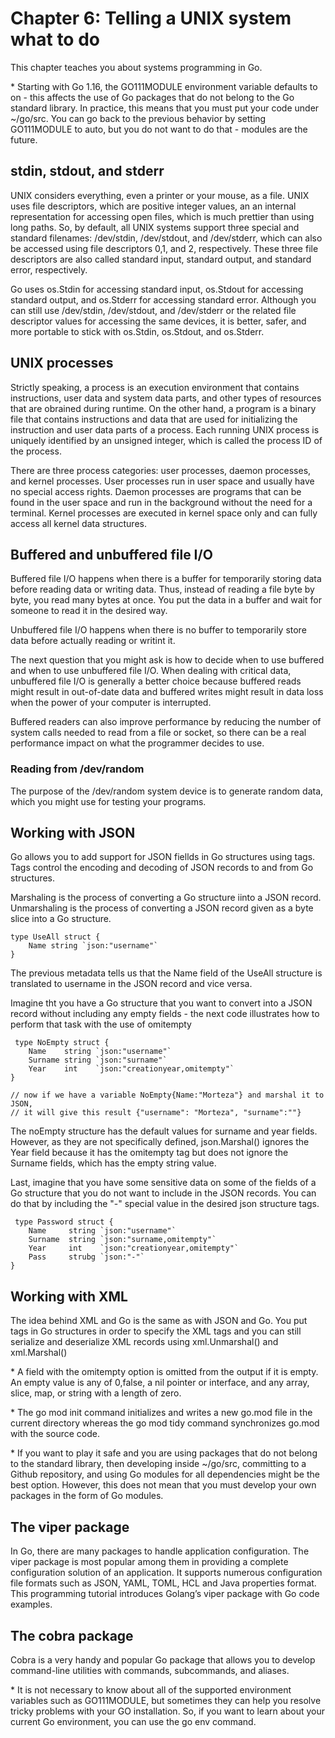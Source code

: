 # Chapter 6: Telling a UNIX system what to do
This chapter teaches you about systems programming in Go.

\* Starting with Go 1.16, the GO111MODULE environment variable defaults to on - this affects the use of Go packages that do not belong to the Go standard library. In practice, this means that you must put your code under ~/go/src. You can go back to the previous behavior by setting GO111MODULE to auto, but you do not want to do that  - modules are the future.

## stdin, stdout, and stderr
UNIX considers everything, even a printer or your mouse, as a file. UNIX uses file descriptors, which are positive integer values, an an internal representation for accessing open files, which is much prettier than using long paths. So, by default, all UNIX systems support three special and standard filenames: /dev/stdin, /dev/stdout, and /dev/stderr, which can also be accessed using file descriptors 0,1, and 2, respectively. These three file descriptors are also called standard input, standard output, and standard error, respectively.

Go uses os.Stdin for accessing standard input, os.Stdout for accessing standard output, and os.Stderr for accessing standard error. Although you can still use /dev/stdin, /dev/stdout, and /dev/stderr or the related file descriptor values for accessing the same devices, it is better, safer, and more portable to stick with os.Stdin, os.Stdout, and os.Stderr.

## UNIX processes
Strictly speaking, a process is an execution environment that contains instructions, user data and system data parts, and other types of resources that are obrained during runtime. On the other hand, a program is a binary file that contains instructions and data that are used for initializing the instruction and user data parts of a process. Each running UNIX process is uniquely identified by an unsigned integer, which is called the process ID of the process.

There are three process categories: user processes, daemon processes, and kernel processes. User processes run in user space and usually have no special access rights. Daemon processes are programs that can be found in the user space and run in the background without the need for a terminal. Kernel processes are executed in kernel space only and can fully access all kernel data structures.

## Buffered and unbuffered file I/O
Buffered file I/O happens when there is a buffer for temporarily storing data before reading data or writing data. Thus, instead of reading a file byte by byte, you read many bytes at once. You put the data in a buffer and wait for someone to read it in the desired way. 

Unbuffered file I/O happens when there is no buffer to temporarily store data before actually reading or writint it.

The next question that you might ask is how to decide when to use buffered and when to use unbuffered file I/O. When dealing with critical data, unbuffered file I/O is generally a better choice because buffered reads might result in out-of-date data and buffered writes might result in data loss when the power of your computer is interrupted. 

Buffered readers can also improve performance by reducing the number of system calls needed to read from a file or socket, so there can be a real performance impact on what the programmer decides to use.

### Reading from /dev/random 
The purpose of the /dev/random system device is to generate random data, which you might use for testing your programs.

## Working with JSON
Go allows you to add support for JSON fiellds in Go structures using tags. Tags control the encoding and decoding of JSON records to and from Go structures.

Marshaling is the process of converting a Go structure iinto a JSON record. Unmarshaling is the process of converting a JSON record given as a byte slice into a Go structure. 

```
type UseAll struct {
    Name string `json:"username"`
}
```

The previous metadata tells us that the Name field of the UseAll structure is translated to username in the JSON record and vice versa.

Imagine tht you have a Go structure that you want to convert into a JSON record without including any empty fields - the next code illustrates how to perform that task with the use of omitempty

```
 type NoEmpty struct {
    Name    string `json:"username"`
    Surname string `json:"surname"`
    Year    int    `json:"creationyear,omitempty"`
}

// now if we have a variable NoEmpty{Name:"Morteza"} and marshal it to JSON, 
// it will give this result {"username": "Morteza", "surname":""} 
```

The noEmpty structure has the default values for surname and year fields. However, as they are not specifically defined, json.Marshal() ignores the Year field because it has the omitempty tag but does not ignore the Surname fields, which has the empty string value.

Last, imagine that you have some sensitive data on some of the fields of a Go structure that you do not want to include in the JSON records. You can do that by including the "-" special value in the desired json structure tags.

```
 type Password struct {
    Name     string `json:"username"`
    Surname  string `json:"surname,omitempty"`
    Year     int    `json:"creationyear,omitempty"`
    Pass     strubg `json:"-"`
}
```

## Working with XML
The idea behind XML and Go is the same as with JSON and Go. You put tags in Go structures in order to specify the XML tags and you can still serialize and deserialize XML records using xml.Unmarshal() and xml.Marshal()

\* A field with the omitempty option is omitted from the output if it is empty. An empty value is any of 0,false, a nil pointer or interface, and any array, slice, map, or string with a length of zero.

\* The go mod init command initializes and writes a new go.mod file in the current directory whereas the go mod tidy command synchronizes go.mod with the source code.

\* If you want to play it safe and you are using packages that do not belong to the standard library, then developing inside ~/go/src, committing to a Github repository, and using Go modules for all dependencies might be the best option. However, this does not mean that you must develop your own packages in the form of Go modules.

## The viper package
In Go, there are many packages to handle application configuration. The viper package is most popular among them in providing a complete configuration solution of an application. It supports numerous configuration file formats such as JSON, YAML, TOML, HCL and Java properties format. This programming tutorial introduces Golang’s viper package with Go code examples.

## The cobra package
Cobra is a very handy and popular Go package that allows you to develop command-line utilities with commands, subcommands, and aliases.

\* It is not necessary to know about all of the supported environment variables such as GO111MODULE, but sometimes they can help you resolve tricky problems with your GO installation. So, if you want to learn about your current Go environment, you can use the go env command.

